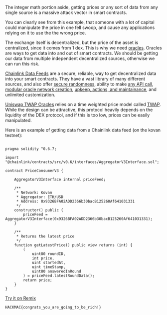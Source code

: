 The integer math portion aside, getting prices or any sort of data from any single source is a massive attack vector in smart contracts. 

You can clearly see from this example, that someone with a lot of capital could manipulate the price in one fell swoop, and cause any applications relying on it to use the the wrong price.

The exchange itself is decentralized, but the price of the asset is centralized, since it comes from 1 dex. This is why we need [oracles](https://betterprogramming.pub/what-is-a-blockchain-oracle-f5ccab8dbd72?source=friends_link&sk=d921a38466df8a9176ed8dd767d8c77d). Oracles are ways to get data into and out of smart contracts. We should be getting our data from multiple independent decentralized sources, otherwise we can run this risk. 

[Chainlink Data Feeds](https://docs.chain.link/docs/get-the-latest-price) are a secure, reliable, way to get decentralized data into your smart contracts. They have a vast library of many different sources, and also offer [secure randomness](https://docs.chain.link/docs/chainlink-vrf), ability to make [any API call](https://docs.chain.link/docs/make-a-http-get-request), [modular oracle network creation](https://docs.chain.link/docs/architecture-decentralized-model), [upkeep, actions, and maintainance](https://docs.chain.link/docs/kovan-keeper-network-beta), and unlimited customization. 

[Uniswap TWAP Oracles](https://uniswap.org/docs/v2/core-concepts/oracles/) relies on a time weighted price model called [TWAP](https://en.wikipedia.org/wiki/Time-weighted_average_price#). While the design can be attractive, this protocol heavily depends on the liquidity of the DEX protocol, and if this is too low, prices can be easily manipulated. 


Here is an example of getting data from a Chainlink data feed (on the kovan testnet):
```

pragma solidity ^0.6.7;

import "@chainlink/contracts/src/v0.6/interfaces/AggregatorV3Interface.sol";

contract PriceConsumerV3 {

    AggregatorV3Interface internal priceFeed;

    /**
     * Network: Kovan
     * Aggregator: ETH/USD
     * Address: 0x9326BFA02ADD2366b30bacB125260Af641031331
     */
    constructor() public {
        priceFeed = AggregatorV3Interface(0x9326BFA02ADD2366b30bacB125260Af641031331);
    }

    /**
     * Returns the latest price
     */
    function getLatestPrice() public view returns (int) {
        (
            uint80 roundID, 
            int price,
            uint startedAt,
            uint timeStamp,
            uint80 answeredInRound
        ) = priceFeed.latestRoundData();
        return price;
    }
}
```
[Try it on Remix](https://remix.ethereum.org/#version=soljson-v0.6.7+commit.b8d736ae.js&optimize=false&evmVersion=null&gist=0c5928a00094810d2ba01fd8d1083581)

```
HACKMAC{congrats_you_are_going_to_be_rich!}
```